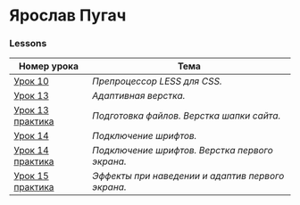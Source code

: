 # Ярослав Пугач
### Lessons  

| Номер урока | Тема |    
| ------- | ------- | 
| [Урок 10](https://yarikpugach.github.io/lesson_10/) | *Препроцессор LESS для CSS.* | 
| [Урок 13](https://yarikpugach.github.io/lesson_13/) | *Адаптивная верстка.* |
| [Урок 13 практика](https://yarikpugach.github.io/lesson_13_practice/) | *Подготовка файлов. Верстка шапки сайта.* |
| [Урок 14](https://yarikpugach.github.io/lesson_14/) | *Подключение шрифтов.* |
| [Урок 14 практика](https://yarikpugach.github.io/lesson_14_practice/) | *Подключение шрифтов. Верстка первого экрана.* |
| [Урок 15 практика](https://yarikpugach.github.io/lesson_15_practice/) | *Эффекты при наведении и адаптив первого экрана.* |

